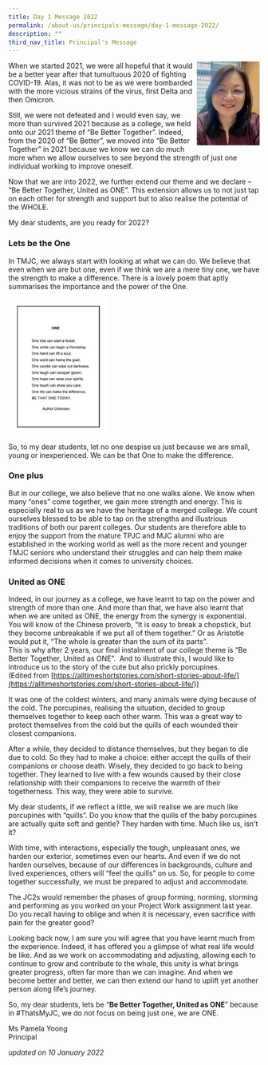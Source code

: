 ```yaml
---
title: Day 1 Message 2022
permalink: /about-us/principals-message/day-1-message-2022/
description: ""
third_nav_title: Principal's Message
---
```

<img src="/images/Ms%20Yoong%20Jan%207%202022_Edited.jpeg" 
     style="width:25%" align="right">
When we started 2021, we were all hopeful that it would be a better year after that tumultuous 2020 of fighting COVID-19. Alas, it was not to be as we were bombarded with the more vicious strains of the virus, first Delta and then Omicron.  
  
Still, we were not defeated and I would even say, we more than survived 2021 because as a college, we held onto our 2021 theme of “Be Better Together”. Indeed, from the 2020 of “Be Better”, we moved into “Be Better Together” in 2021 because we know we can do much more when we allow ourselves to see beyond the strength of just one individual working to improve oneself.  
  
Now that we are into 2022, we further extend our theme and we declare – “Be Better Together, United as ONE”. This extension allows us to not just tap on each other for strength and support but to also realise the potential of the WHOLE.  
  
My dear students, are you ready for 2022?

### Lets be the One

In TMJC, we always start with looking at what we can do. We believe that even when we are but one, even if we think we are a mere tiny one, we have the strength to make a difference. There is a lovely poem that aptly summarises the importance and the power of the One.

<img src="/images/2022-TMJC-PrincipleMessage_01.jpeg" 
     style="width:40%">
		 
So, to my dear students, let no one despise us just because we are small, young or inexperienced. We can be that One to make the difference.  

### One plus   
But in our college, we also believe that no one walks alone. We know when many “ones” come together, we gain more strength and energy. This is especially real to us as we have the heritage of a merged college. We count ourselves blessed to be able to tap on the strengths and illustrious traditions of both our parent colleges. Our students are therefore able to enjoy the support from the mature TPJC and MJC alumni who are established in the working world as well as the more recent and younger TMJC seniors who understand their struggles and can help them make informed decisions when it comes to university choices.  
  
### United as ONE  
Indeed, in our journey as a college, we have learnt to tap on the power and strength of more than one. And more than that, we have also learnt that when we are united as ONE, the energy from the synergy is exponential. You will know of the Chinese proverb, “It is easy to break a chopstick, but they become unbreakable if we put all of them together.” Or as Aristotle would put it, “The whole is greater than the sum of its parts”.  
This is why after 2 years, our final instalment of our college theme is “Be Better Together, United as ONE”.  And to illustrate this, I would like to introduce us to the story of the cute but also prickly porcupines.    
(Edited from [https://alltimeshortstories.com/short-stories-about-life/](https://alltimeshortstories.com/short-stories-about-life/))  
  
It was one of the coldest winters, and many animals were dying because of the cold. The porcupines, realising the situation, decided to group themselves together to keep each other warm. This was a great way to protect themselves from the cold but the quills of each wounded their closest companions.  
  
After a while, they decided to distance themselves, but they began to die due to cold. So they had to make a choice: either accept the quills of their companions or choose death. Wisely, they decided to go back to being together. They learned to live with a few wounds caused by their close relationship with their companions to receive the warmth of their togetherness. This way, they were able to survive.  
  
My dear students, if we reflect a little, we will realise we are much like porcupines with “quills”. Do you know that the quills of the baby porcupines are actually quite soft and gentle? They harden with time. Much like us, isn’t it?  
  
With time, with interactions, especially the tough, unpleasant ones, we harden our exterior, sometimes even our hearts. And even if we do not harden ourselves, because of our differences in backgrounds, culture and lived experiences, others will “feel the quills” on us. So, for people to come together successfully, we must be prepared to adjust and accommodate.  
  
The JC2s would remember the phases of group forming, norming, storming and performing as you worked on your Project Work assignment last year. Do you recall having to oblige and when it is necessary, even sacrifice with pain for the greater good?  
  
Looking back now, I am sure you will agree that you have learnt much from the experience. Indeed, it has offered you a glimpse of what real life would be like. And as we work on accommodating and adjusting, allowing each to continue to grow and contribute to the whole, this unity is what brings greater progress, often far more than we can imagine. And when we become better and better, we can then extend our hand to uplift yet another person along life’s journey.  
  
So, my dear students, lets be “**Be Better Together, United as ONE**” because in #ThatsMyJC, we do not focus on being just one, we are ONE.  
  
Ms Pamela Yoong  <br>
Principal  
  

_updated on 10 January 2022_